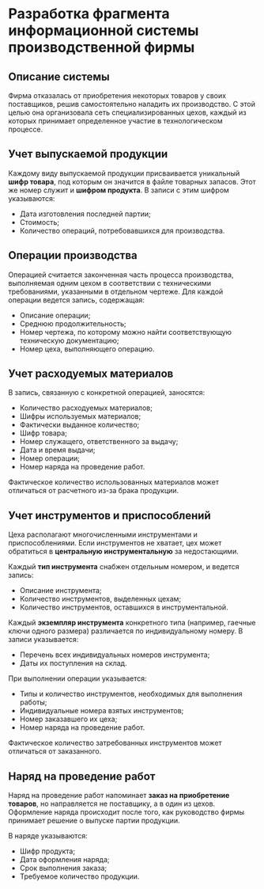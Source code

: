 # Разработка фрагмента информационной системы производственной фирмы

## Описание системы

Фирма отказалась от приобретения некоторых товаров у своих поставщиков, решив самостоятельно наладить их производство. С этой целью она организовала сеть специализированных цехов, каждый из которых принимает определенное участие в технологическом процессе.

## Учет выпускаемой продукции

Каждому виду выпускаемой продукции присваивается уникальный **шифр товара**, под которым он значится в файле товарных запасов. Этот же номер служит и **шифром продукта**. В записи с этим шифром указываются:
- Дата изготовления последней партии;
- Стоимость;
- Количество операций, потребовавшихся для производства.

## Операции производства

Операцией считается законченная часть процесса производства, выполняемая одним цехом в соответствии с техническими требованиями, указанными в отдельном чертеже. Для каждой операции ведется запись, содержащая:
- Описание операции;
- Среднюю продолжительность;
- Номер чертежа, по которому можно найти соответствующую техническую документацию;
- Номер цеха, выполняющего операцию.

## Учет расходуемых материалов

В запись, связанную с конкретной операцией, заносятся:
- Количество расходуемых материалов;
- Шифры используемых материалов;
- Фактически выданное количество;
- Шифр товара;
- Номер служащего, ответственного за выдачу;
- Дата и время выдачи;
- Номер операции;
- Номер наряда на проведение работ.

Фактическое количество использованных материалов может отличаться от расчетного из-за брака продукции.

## Учет инструментов и приспособлений

Цеха располагают многочисленными инструментами и приспособлениями. Если инструментов не хватает, цех может обратиться в **центральную инструментальную** за недостающими.

Каждый **тип инструмента** снабжен отдельным номером, и ведется запись:
- Описание инструмента;
- Количество инструментов, выделенных цехам;
- Количество инструментов, оставшихся в инструментальной.

Каждый **экземпляр инструмента** конкретного типа (например, гаечные ключи одного размера) различается по индивидуальному номеру. В записи указывается:
- Перечень всех индивидуальных номеров инструмента;
- Даты их поступления на склад.

При выполнении операции указывается:
- Типы и количество инструментов, необходимых для выполнения работы;
- Индивидуальные номера взятых инструментов;
- Номер заказавшего их цеха;
- Номер наряда на проведение работ.

Фактическое количество затребованных инструментов может отличаться от заказанного.

## Наряд на проведение работ

Наряд на проведение работ напоминает **заказ на приобретение товаров**, но направляется не поставщику, а в один из цехов. Оформление наряда происходит после того, как руководство фирмы принимает решение о выпуске партии продукции.

В наряде указываются:
- Шифр продукта;
- Дата оформления наряда;
- Срок выполнения заказа;
- Требуемое количество продукции.

